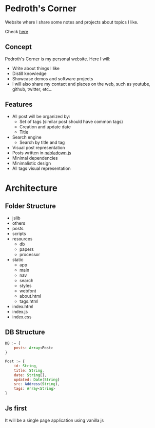 # Pedroth's Corner

Website where I share some notes and projects about topics I like.

Check [here](https://pedroth.github.io/)

## Concept

Pedroth's Corner is my personal website. Here I will:

- Write about things I like
- Distill knowledge
- Showcase demos and software projects
- I will also share my contact and places on the web, such as youtube, github, twitter, etc...

## Features

- All post will be organized by:
  - Set of tags (similar post should have common tags)
  - Creation and update date
  - Title
- Search engine
  - Search by title and tag
- Visual post representation
- Posts written in [nabladown.js](https://github.com/pedroth/nabladown.js)
- Minimal dependencies
- Minimalistic design
- All tags visual representation

# Architecture

## Folder Structure
- jslib
- others
- posts
- scripts
- resources
	- db
	- papers
	- processor
- static
	- app
	- main
	- nav
	- search
	- styles
	- webfont
	- about.html
	- tags.html 
- index.html
- index.js
- index.css

## DB Structure

```javascript
DB := {
    posts: Array<Post>
}

Post := {
	id: String,
	title: String,
	date: String[],
    updated: Date(String)
	src: Address(String),
	tags: Array<String>
}
```

## Js first

It will be a single page application using vanilla js